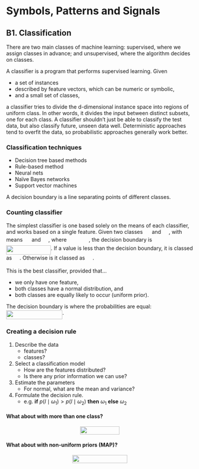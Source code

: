 # Symbols, Patterns and Signals

## B1. Classification

There are two main classes of machine learning: supervised, where we assign classes in advance; and unsupervised, where the algorithm decides on classes.

A classifier is a program that performs supervised learning. Given

- a set of instances
- described by feature vectors, which can be numeric or symbolic,
- and a small set of classes,

a classifier tries to divide the d-dimensional instance space into regions of uniform class. In other words, it divides the input between distinct subsets, one for each class. A classifier shouldn’t just be able to classify the test data, but also classify future, unseen data well. Deterministic approaches tend to overfit the data, so probabilistic approaches generally work better.

### Classification techniques

- Decision tree based methods
- Rule-based method
- Neural nets
- Naïve Bayes networks
- Support vector machines

A decision boundary is a line separating points of different classes.

### Counting classifier

The simplest classifier is one based solely on the means of each classifier, and works based on a single feature. Given two classes <img src="/tex/d7b3f21735902404cb0e0d7ba7d13d5f.svg?invert_in_darkmode&sanitize=true" align=middle width=16.78467779999999pt height=14.15524440000002pt/> and <img src="/tex/e9a9c83358af33f100cf032f1fae035e.svg?invert_in_darkmode&sanitize=true" align=middle width=16.78467779999999pt height=14.15524440000002pt/>, with means <img src="/tex/d4c22567d6bf353815350caad68420a0.svg?invert_in_darkmode&sanitize=true" align=middle width=16.45747124999999pt height=14.15524440000002pt/> and <img src="/tex/d9324c21b00105263d6f54123813d99c.svg?invert_in_darkmode&sanitize=true" align=middle width=16.45747124999999pt height=14.15524440000002pt/>, where <img src="/tex/25bb4756fb670549cb348f4fe296c6e5.svg?invert_in_darkmode&sanitize=true" align=middle width=55.654485149999985pt height=17.723762100000005pt/>, the decision boundary is <img src="/tex/6ef612fdb290c7ef7a1f14964f72cc5c.svg?invert_in_darkmode&sanitize=true" align=middle width=120.04331129999997pt height=24.65753399999998pt/>. If a value is less than the decision boundary, it is classed as <img src="/tex/d7b3f21735902404cb0e0d7ba7d13d5f.svg?invert_in_darkmode&sanitize=true" align=middle width=16.78467779999999pt height=14.15524440000002pt/>. Otherwise is it classed as <img src="/tex/e9a9c83358af33f100cf032f1fae035e.svg?invert_in_darkmode&sanitize=true" align=middle width=16.78467779999999pt height=14.15524440000002pt/>.

This is the best classifier, provided that…

- we only have one feature,
- both classes have a normal distribution, and
- both classes are equally likely to occur (uniform prior).

The decision boundary is where the probabilities are equal: <img src="/tex/8461313dc729e7a1070a6953a1a22ddc.svg?invert_in_darkmode&sanitize=true" align=middle width=151.19832584999997pt height=24.65753399999998pt/>.

### Creating a decision rule

1. Describe the data
    - features?
    - classes?
2. Select a classification model
    - How are the features distributed?
    - Is there any prior information we can use?
3. Estimate the parameters
    - For normal, what are the mean and variance?
4. Formulate the decision rule.
    - e.g. **if** $p(l\mid \omega_1) > p(l\mid \omega_2)$ **then** $\omega_1$ **else** $\omega_2$

#### What about with more than one class?

<p align="center"><img src="/tex/844f225464a6d9b18af9207f7a253aea.svg?invert_in_darkmode&sanitize=true" align=middle width=106.78638464999999pt height=22.1917806pt/></p>

#### What about with non-uniform priors (MAP)?

<p align="center"><img src="/tex/01b1a499290e229449f9b6ab17b9c65d.svg?invert_in_darkmode&sanitize=true" align=middle width=147.7966677pt height=22.1917806pt/></p>